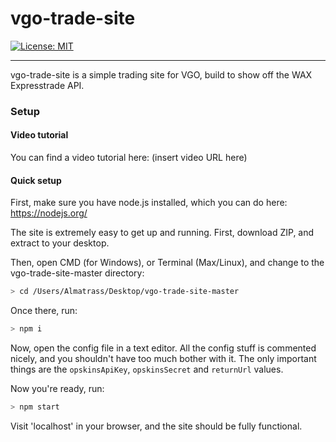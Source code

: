 # vgo-trade-site
[![License: MIT](https://img.shields.io/badge/License-MIT-yellow.svg)](https://github.com/almatrass/FontEasy/blob/master/LICENSE.MD)
***

vgo-trade-site is a simple trading site for VGO, build to show off the WAX Expresstrade API.

### Setup
#### Video tutorial
You can find a video tutorial here: (insert video URL here)

#### Quick setup
First, make sure you have node.js installed, which you can do here: https://nodejs.org/

The site is extremely easy to get up and running. 
First, download ZIP, and extract to your desktop.

Then, open CMD (for Windows), or Terminal (Max/Linux), and change to the vgo-trade-site-master directory:
```bash
> cd /Users/Almatrass/Desktop/vgo-trade-site-master
```

Once there, run:
```bash
> npm i
```

Now, open the config file in a text editor. All the config stuff is commented nicely, and you shouldn't have too much bother with it. The only important things are the `opskinsApiKey`, `opskinsSecret` and `returnUrl` values.

Now you're ready, run:
```bash
> npm start
```

Visit 'localhost' in your browser, and the site should be fully functional. 
